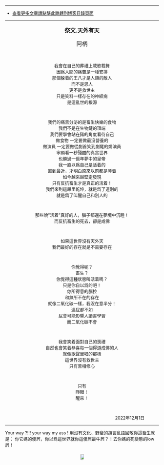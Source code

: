 ****
- [查看更多文章請點擊此跳轉到博客目錄頁面](../tableOfContent.md) 
****


****<p align="center" style="font-size: large;">祭文.天外有天</p>****

<p align="center" style="font-size: large;">阿柄</p>

</br>


<div align="center">
<p >

我會在自己的葬禮上載歌載舞  
因爲人間的痛苦是一種安排  
那個躲着的王八才是人類的敵人  
而不是恩人  
更不是救世主  
只是笑料一樣存在的神經病  
是這亂世的根源  

</br>  

我們的痛苦分泌的是畜生快樂的食物  
我們不是在生物鏈的頂端  
我們要學會站在豬的角度看待自己  
做食物 一定要做最沒營養的   
做演員 一定要做從劇首笑到劇尾的爛演員  
寧願看一秒殘酷的真實世界  
也勝過一億年夢中的皇帝  
我一直以爲自己是活着的  
直到最近，才明白原來以前都是睡着  
如今越來越堅定發現  
只有反抗畜生才是真正的活着！  
我們來到這屎里乾坤，就是爲了道別的  
就是爲了叫醒自己和別人的  

</br>

那些說"活着"真好的人，腦子都還在夢境中沉睡！    
而反抗畜生的死去，卻是成佛  

</br>

如果這世界沒有天外天  
我們最好的存在就是不需要存在   

</br>

你覺得呢？   
畜生？  
你覺得這種狀態叫活着嗎？   
只是你自以爲的吧！   
你所得意的腦控   
和無所不在的存在  
就像二氧化碳一樣，我沒在意半分！  
連屁都不如   
屁會可能影響人讀書學習  
而二氧化碳不會   

</br> 

我會笑着面對自己的喪禮    
自然也會笑着恭喜每一個得道成佛的人   
就像歌聲里唱的那樣   
這世界沒有救世主   
只有苦相修心


</br>  

只有   
睜眼！  
醒來！   

</p>

</br>

<p align="center"> 

</p>


<p align="right"> 2022年12月1日 &nbsp;&nbsp;&nbsp;&nbsp;&nbsp;&nbsp;&nbsp;&nbsp;&nbsp;&nbsp;&nbsp; </p>

</div>

--- 
Your way ?!!! your way my ass ! 用沒有文化、野蠻的胡言亂語回敬你這畜生就是： 你它媽的傻屄，你以爲這世界就你這傻屄最牛屄？！去你媽的死變態的low屄！

<!-- image area, flex to make it center,it may not work for github, for html and pdf rendering only -->
<div align="center" style="page-break-inside: avoid;"> <!-- pictureWrapper_div add this only to make the bendan github understand -->

<div style="display: flex; flex-direction: row; margin-top: 20px; margin-bottom: 50px;">

   <div style="flex-basics: auto;flex:1;"></div>


   <image style=" flex:0; width: 60%; max-width: 900px; height:auto; -moz-opacity: 1; -khtml-opacity: 1; opacity: 1;" src='./images/bible_bubble.png'/>


   <div style="flex-basics: auto;flex:1;"></div>

</div>

</div> <!-- end pictureWrapper_div -->